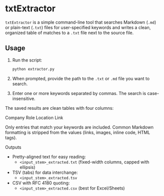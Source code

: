 # txtExtractor

`txtExtractor` is a simple command-line tool that searches Markdown (`.md`) or
plain-text (`.txt`) files for user-specified keywords and writes a clean,
organized table of matches to a `.txt` file next to the source file.

## Usage

1. Run the script:

   ```bash
   python extractor.py
   ```

2. When prompted, provide the path to the `.txt` or `.md` file you want to
   search.
3. Enter one or more keywords separated by commas. The search is
   case-insensitive.

The saved results are clean tables with four columns:

Company	Role	Location	Link

Only entries that match your keywords are included. Common Markdown formatting
is stripped from the values (links, images, inline code, HTML tags).

Outputs
- Pretty-aligned text for easy reading:
  - `<input_stem>_extracted.txt` (fixed-width columns, capped with ellipsis)
- TSV (tabs) for data interchange:
  - `<input_stem>_extracted.tsv`
- CSV with RFC 4180 quoting:
  - `<input_stem>_extracted.csv` (best for Excel/Sheets)
